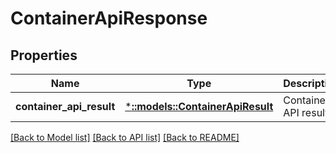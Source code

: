 # ContainerApiResponse

## Properties
Name | Type | Description | Notes
------------ | ------------- | ------------- | -------------
**container_api_result** | [***::models::ContainerApiResult**](ContainerApiResult.md) | Container API result. | [default to null]

[[Back to Model list]](../README.md#documentation-for-models) [[Back to API list]](../README.md#documentation-for-api-endpoints) [[Back to README]](../README.md)


